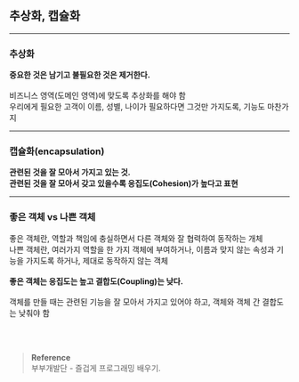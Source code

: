 ## 추상화, 캡슐화

---
### 추상화
**중요한 것은 남기고 불필요한 것은 제거한다.**<br/><br/>
비즈니스 영역(도메인 영역)에 맞도록 추상화를 해야 함 <br/>
우리에게 필요한 고객이 이름, 성별, 나이가 필요하다면 그것만 가지도록, 기능도 마찬가지<br/>

---

### 캡슐화(encapsulation)
**관련된 것을 잘 모아서 가지고 있는 것.**<br/>
**관련된 것을 잘 모아서 갖고 있을수록 응집도(Cohesion)가 높다고 표현**<br/>

---
### 좋은 객체 vs 나쁜 객체

좋은 객체란, 역할과 책임에 충실하면서 다른 객체와 잘 협력하여 동작하는 개체<br/>
나쁜 객체란, 여러가지 역할을 한 가지 객체에 부여하거나, 이름과 맞지 않는 속성과 기능을 가지도록 하거나, 제대로 동작하지 않는 객체<br/><br/>
**좋은 객체는 응집도는 높고 결합도(Coupling)는 낮다.**<br/><br/>
객체를 만들 때는 관련된 기능을 잘 모아서 가지고 있어야 하고, 객체와 객체 간 결합도는 낮춰야 함<br/>

<br/><br/>

>**Reference**
><br/>부부개발단 - 즐겁게 프로그래밍 배우기.